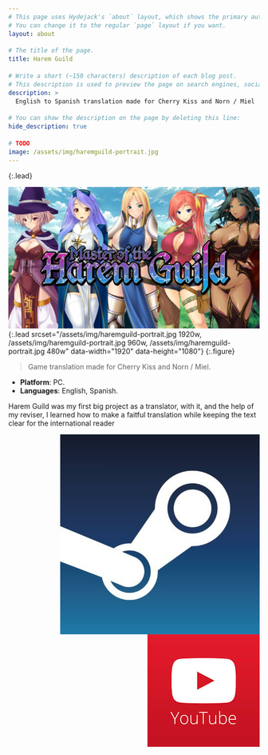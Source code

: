 ```yaml
---
# This page uses Hydejack's `about` layout, which shows the primary author's picture and about text at the top.
# You can change it to the regular `page` layout if you want.
layout: about

# The title of the page.
title: Harem Guild

# Write a short (~150 characters) description of each blog post.
# This description is used to preview the page on search engines, social media, etc.
description: >
  English to Spanish translation made for Cherry Kiss and Norn / Miel

# You can show the description on the page by deleting this line:
hide_description: true

# TODO
image: /assets/img/haremguild-portrait.jpg
---
```

{:.lead}

![Screenshot](/assets/img/haremguild-portrait.jpg){:.lead srcset="/assets/img/haremguild-portrait.jpg 1920w, /assets/img/haremguild-portrait.jpg 960w, /assets/img/haremguild-portrait.jpg 480w" data-width="1920" data-height="1080"}
{:.figure}

> Game translation made for Cherry Kiss and Norn / Miel.

<ul>
  <li><b id="notice">Platform</b>: PC.</li>
  <li><b id="notice">Languages</b>: English, Spanish.</li>
</ul>

<p>Harem Guild was my first big project as a translator, with it, and the help of my reviser, I learned how to make a faitful translation while keeping the text clear for the international reader</p>

<div>
  <a class="imgclass" href="https://store.steampowered.com/app/803040/Master_of_the_Harem_Guild/"  target="_blank">
    <img align="right" class="game-social" src="/assets/img/steam-small.jpg"/>
  </a> 
  <a class="imgclass" href="https://www.youtube.com/watch?v=R8arCtvKKO8&t" target="_blank">
    <img align="right" class="game-social" src="/assets/img/youtube-small.jpg"/>
  </a>
</div>